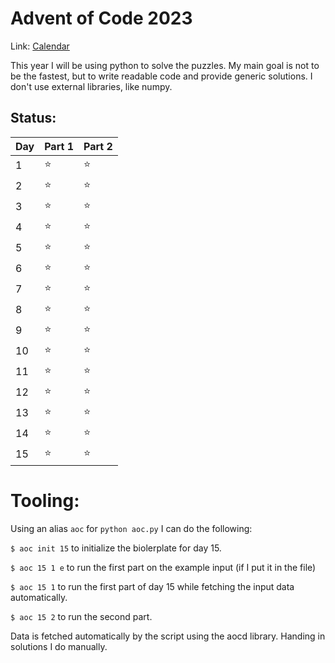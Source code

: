 # Advent of Code 2023
Link: [Calendar](https://adventofcode.com/2023)

This year I will be using python to solve the puzzles. My main goal is not to be the fastest, but to write readable code and provide generic solutions. I don't use external libraries, like numpy. 

## Status:
| Day | Part 1 | Part 2 |
| --- | ------ | ------ |
| 1   | :star: | :star: |
| 2   | :star: | :star: |
| 3   | :star: | :star: |
| 4   | :star: | :star: |
| 5   | :star: | :star: |
| 6   | :star: | :star: |
| 7   | :star: | :star: |
| 8   | :star: | :star: |
| 9   | :star: | :star: |
| 10  | :star: | :star: |
| 11  | :star: | :star: |
| 12  | :star: | :star: |
| 13  | :star: | :star: |
| 14  | :star: | :star: |
| 15  | :star: | :star: |

# Tooling:

Using an alias `aoc` for `python aoc.py` I can do the following:

`$ aoc init 15` to initialize the biolerplate for day 15.

`$ aoc 15 1 e` to run the first part on the example input (if I put it in the file)

`$ aoc 15 1` to run the first part of day 15 while fetching the input data automatically.

`$ aoc 15 2` to run the second part.

Data is fetched automatically by the script using the aocd library.
Handing in solutions I do manually.